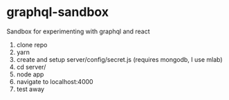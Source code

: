 # graphql-sandbox
Sandbox for experimenting with graphql and react

1. clone repo
2. yarn
3. create and setup server/config/secret.js (requires mongodb, I use mlab)
4. cd server/
5. node app
6. navigate to localhost:4000
7. test away
